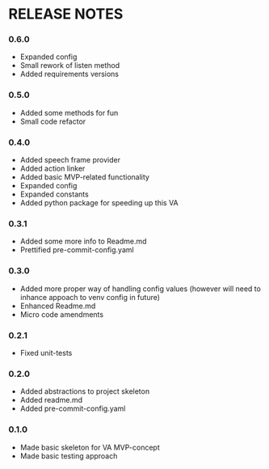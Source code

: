 # RELEASE NOTES

### 0.6.0
* Expanded config
* Small rework of listen method
* Added requirements versions

### 0.5.0
* Added some methods for fun
* Small code refactor

### 0.4.0
* Added speech frame provider
* Added action linker
* Added basic MVP-related functionality
* Expanded config
* Expanded constants
* Added python package for speeding up this VA

### 0.3.1
* Added some more info to Readme.md
* Prettified pre-commit-config.yaml

### 0.3.0
* Added more proper way of handling config values (however will need to inhance appoach to venv config in future)
* Enhanced Readme.md
* Micro code amendments

### 0.2.1
* Fixed unit-tests

### 0.2.0
* Added abstractions to project skeleton
* Added readme.md
* Added pre-commit-config.yaml

### 0.1.0
* Made basic skeleton for VA MVP-concept
* Made basic testing approach
